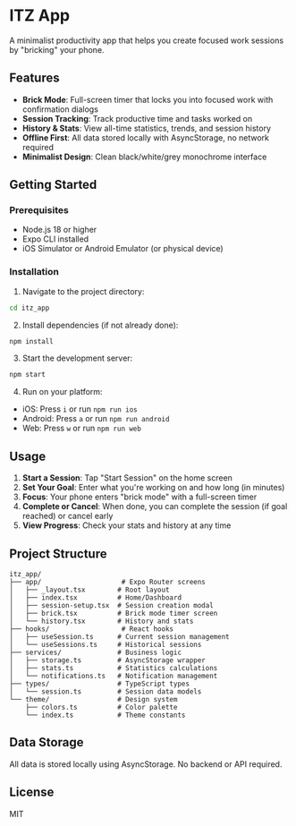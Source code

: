 # ITZ App

A minimalist productivity app that helps you create focused work sessions by "bricking" your phone.

## Features

- **Brick Mode**: Full-screen timer that locks you into focused work with confirmation dialogs
- **Session Tracking**: Track productive time and tasks worked on
- **History & Stats**: View all-time statistics, trends, and session history
- **Offline First**: All data stored locally with AsyncStorage, no network required
- **Minimalist Design**: Clean black/white/grey monochrome interface

## Getting Started

### Prerequisites

- Node.js 18 or higher
- Expo CLI installed
- iOS Simulator or Android Emulator (or physical device)

### Installation

1. Navigate to the project directory:
```bash
cd itz_app
```

2. Install dependencies (if not already done):
```bash
npm install
```

3. Start the development server:
```bash
npm start
```

4. Run on your platform:
- iOS: Press `i` or run `npm run ios`
- Android: Press `a` or run `npm run android`
- Web: Press `w` or run `npm run web`

## Usage

1. **Start a Session**: Tap "Start Session" on the home screen
2. **Set Your Goal**: Enter what you're working on and how long (in minutes)
3. **Focus**: Your phone enters "brick mode" with a full-screen timer
4. **Complete or Cancel**: When done, you can complete the session (if goal reached) or cancel early
5. **View Progress**: Check your stats and history at any time

## Project Structure

```
itz_app/
├── app/                    # Expo Router screens
│   ├── _layout.tsx        # Root layout
│   ├── index.tsx          # Home/Dashboard
│   ├── session-setup.tsx  # Session creation modal
│   ├── brick.tsx          # Brick mode timer screen
│   └── history.tsx        # History and stats
├── hooks/                  # React hooks
│   ├── useSession.ts      # Current session management
│   └── useSessions.ts     # Historical sessions
├── services/              # Business logic
│   ├── storage.ts         # AsyncStorage wrapper
│   ├── stats.ts           # Statistics calculations
│   └── notifications.ts   # Notification management
├── types/                 # TypeScript types
│   └── session.ts         # Session data models
└── theme/                 # Design system
    ├── colors.ts          # Color palette
    └── index.ts           # Theme constants
```

## Data Storage

All data is stored locally using AsyncStorage. No backend or API required.

## License

MIT
